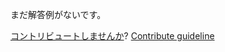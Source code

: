 
まだ解答例がないです。

[コントリビュートしませんか](https://github.com/BFEdev/BFE.dev-solutions/blob/main/question/tell-me-a-goal-you-set-but-couldn-t-manage-to-achieve_ja.md)?  [Contribute guideline](https://github.com/BFEdev/BFE.dev-solutions#how-to-contribute)
